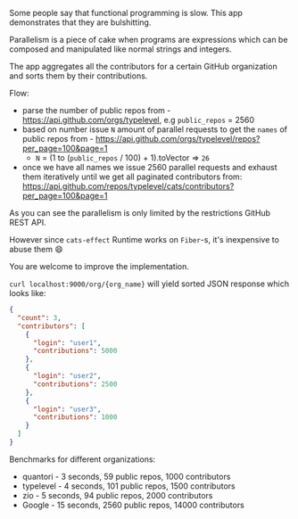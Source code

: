 Some people say that functional programming is slow. This app demonstrates that they are bulshitting.

Parallelism is a piece of cake when programs are expressions which can be composed and manipulated like normal strings and integers.

The app aggregates all the contributors for a certain GitHub organization and sorts them by their contributions.

Flow:
- parse the number of public repos from - https://api.github.com/orgs/typelevel, e.g `public_repos` = 2560
- based on number issue `N` amount of parallel requests to get the `names` of public repos from - https://api.github.com/orgs/typelevel/repos?per_page=100&page=1
  - `N` = (1 to (`public_repos` / 100) + 1).toVector => `26`
- once we have all names we issue 2560 parallel requests and exhaust them iteratively until we get all paginated contributors from: https://api.github.com/repos/typelevel/cats/contributors?per_page=100&page=1

As you can see the parallelism is only limited by the restrictions GitHub REST API.

However since `cats-effect` Runtime works on `Fiber`-s, it's inexpensive to abuse them 😄

You are welcome to improve the implementation.

`curl localhost:9000/org/{org_name}` will yield sorted JSON response which looks like:
```json
{
  "count": 3,
  "contributors": [
    {
      "login": "user1",
      "contributions": 5000
    },
    {
      "login": "user2",
      "contributions": 2500
    },
    {
      "login": "user3",
      "contributions": 1000
    }
  ]
}
```

Benchmarks for different organizations: 
- quantori - 3 seconds, 59 public repos, 1000 contributors
- typelevel - 4 seconds, 101 public repos, 1500 contributors
- zio - 5 seconds, 94 public repos, 2000 contributors
- Google - 15 seconds, 2560 public repos, 14000 contributors



